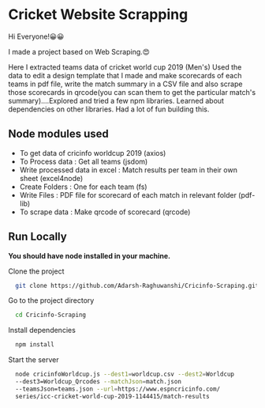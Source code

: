 
# Cricket Website Scrapping

Hi Everyone!😀😀

I made a project based on Web Scraping.😍

Here I extracted teams data of cricket world cup 2019 (Men's)
Used the data to edit a design template that I 
made and make scorecards of each teams in pdf file, write the match summary in a CSV file and also scrape those scorecards in qrcode(you can scan them to get the particular match's summary)....Explored and tried a few npm libraries. 
Learned about dependencies on other libraries. 
Had a lot of fun building this.




## Node modules used

- To get data of cricinfo worldcup 2019 (axios)
- To Process data : Get all teams (jsdom)
- Write processed data in excel : Match results per team in their own sheet (excel4node)
- Create Folders : One for each team (fs)
- Write Files : PDF file for scorecard of each match in relevant folder (pdf-lib)
- To scrape data : Make qrcode of scorecard (qrcode)


## Run Locally

**You should have node installed in your machine.**

Clone the project

```bash
  git clone https://github.com/Adarsh-Raghuwanshi/Cricinfo-Scraping.git
```

Go to the project directory

```bash
  cd Cricinfo-Scraping
```

Install dependencies

```bash
  npm install
```

Start the server

```bash
  node cricinfoWorldcup.js --dest1=worldcup.csv --dest2=Worldcup 
  --dest3=Worldcup_Qrcodes --matchJson=match.json 
  --teamsJson=teams.json --url=https://www.espncricinfo.com/
  series/icc-cricket-world-cup-2019-1144415/match-results

```


